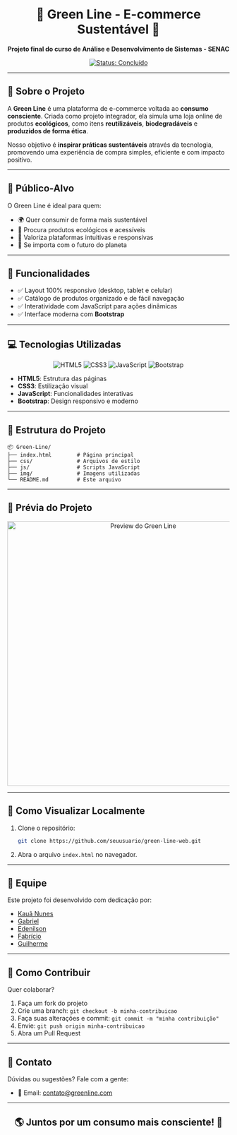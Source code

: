 <h1 align="center">🌿 Green Line - E-commerce Sustentável 🌱</h1>

<p align="center">
  <strong>Projeto final do curso de Análise e Desenvolvimento de Sistemas - SENAC</strong>
</p>

<p align="center">
  <a href="#"><img src="https://img.shields.io/badge/Status-Concluído-success?style=flat-square" alt="Status: Concluído"></a>
</p>

---

## 📖 Sobre o Projeto

A **Green Line** é uma plataforma de e-commerce voltada ao **consumo consciente**. Criada como projeto integrador, ela simula uma loja online de produtos **ecológicos**, como itens **reutilizáveis**, **biodegradáveis** e **produzidos de forma ética**.

Nosso objetivo é **inspirar práticas sustentáveis** através da tecnologia, promovendo uma experiência de compra simples, eficiente e com impacto positivo.

---

## 🎯 Público-Alvo

O Green Line é ideal para quem:

- 🌍 Quer consumir de forma mais sustentável
- 🛒 Procura produtos ecológicos e acessíveis
- 📱 Valoriza plataformas intuitivas e responsivas
- 💚 Se importa com o futuro do planeta

---

## 🧩 Funcionalidades

- ✅ Layout 100% responsivo (desktop, tablet e celular)
- ✅ Catálogo de produtos organizado e de fácil navegação
- ✅ Interatividade com JavaScript para ações dinâmicas
- ✅ Interface moderna com **Bootstrap**

---

## 💻 Tecnologias Utilizadas

<p align="center">
  <img src="https://img.shields.io/badge/HTML5-E34F26?style=flat-square&logo=html5&logoColor=white" alt="HTML5">
  <img src="https://img.shields.io/badge/CSS3-1572B6?style=flat-square&logo=css3&logoColor=white" alt="CSS3">
  <img src="https://img.shields.io/badge/JavaScript-F7DF1E?style=flat-square&logo=javascript&logoColor=black" alt="JavaScript">
  <img src="https://img.shields.io/badge/Bootstrap-563D7C?style=flat-square&logo=bootstrap&logoColor=white" alt="Bootstrap">
</p>

- **HTML5**: Estrutura das páginas
- **CSS3**: Estilização visual
- **JavaScript**: Funcionalidades interativas
- **Bootstrap**: Design responsivo e moderno

---

## 📁 Estrutura do Projeto

```
📦 Green-Line/
├── index.html        # Página principal
├── css/              # Arquivos de estilo
├── js/               # Scripts JavaScript
├── img/              # Imagens utilizadas
└── README.md         # Este arquivo
```

---

## 📸 Prévia do Projeto

<p align="center">
  <img src="preview.jpg" alt="Preview do Green Line" width="600">
</p>

---

## 🚀 Como Visualizar Localmente

1. Clone o repositório:
   ```bash
   git clone https://github.com/seuusuario/green-line-web.git
   ```
2. Abra o arquivo `index.html` no navegador.

---

## 👥 Equipe

Este projeto foi desenvolvido com dedicação por:

- [Kauã Nunes](https://github.com/KauaNca)
- [Gabriel](https://github.com/gabriel-reiss)
- [Edenilson](https://github.com/Edenilson-Nascimento)
- [Fabrício](https://github.com/fabricioribdev)
- [Guilherme](https://github.com/soaresCP)

---

## 🤝 Como Contribuir

Quer colaborar?

1. Faça um fork do projeto
2. Crie uma branch: `git checkout -b minha-contribuicao`
3. Faça suas alterações e commit: `git commit -m "minha contribuição"`
4. Envie: `git push origin minha-contribuicao`
5. Abra um Pull Request

---

## 📧 Contato

Dúvidas ou sugestões? Fale com a gente:

- 📩 Email: [contato@greenline.com](mailto:contato@greenline.com)

---

<h2 align="center">🌎 Juntos por um consumo mais consciente! 🌱</h2>
